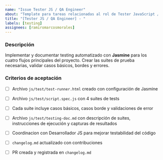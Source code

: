 ```yaml
---
name: "Issue Tester JS / QA Engineer"
about: "Template para tareas relacionadas al rol de Tester JavaScript / QA Engineer"
title: "[Tester JS / QA Engineer] - "
labels: [testing]
assignees: [ramiromarcosmorales]
---
```


### Descripción
Implementar y documentar testing automatizado con **Jasmine** para los cuatro flujos principales del proyecto. Crear las suites de prueba necesarias, validar casos básicos, bordes y errores.

### Criterios de aceptación
- [ ] Archivo `js/test/test-runner.html` creado con configuración de Jasmine
- [ ] Archivo `js/test/script.spec.js` con 4 suites de tests 
- [ ] Cada suite incluye casos básicos, casos borde y validaciones de error  
- [ ] Archivo `js/test/testing-doc.md` con descripción de suites, instrucciones de ejecución y capturas de resultados
- [ ] Coordinacion con Desarrollador JS para mejorar testabilidad del código
- [ ] `changelog.md` actualizado con contribuciones
- [ ] PR creada y registrada en `changelog.md`

